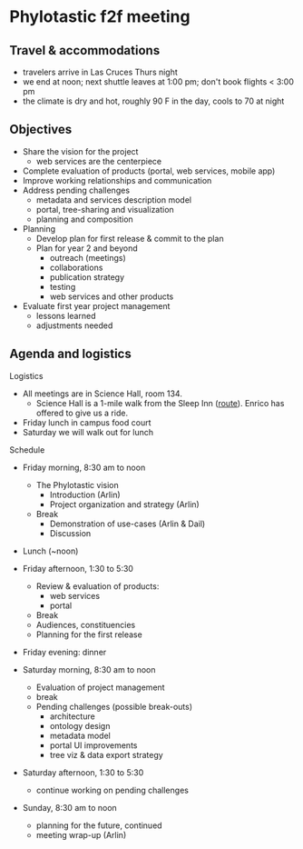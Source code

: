 # Phylotastic f2f meeting

## Travel & accommodations 

* travelers arrive in Las Cruces Thurs night 
* we end at noon; next shuttle leaves at 1:00 pm; don't book flights < 3:00 pm
* the climate is dry and hot, roughly 90 F in the day, cools to 70 at night

## Objectives 

* Share the vision for the project
   * web services are the centerpiece
* Complete evaluation of products (portal, web services, mobile app) 
* Improve working relationships and communication
* Address pending challenges
   * metadata and services description model
   * portal, tree-sharing and visualization
   * planning and composition 
* Planning
   * Develop plan for first release & commit to the plan
   * Plan for year 2 and beyond
      * outreach (meetings) 
      * collaborations 
      * publication strategy
      * testing 
      * web services and other products
* Evaluate first year project management
   * lessons learned 
   * adjustments needed

## Agenda and logistics

Logistics
* All meetings are in Science Hall, room 134.  
   * Science Hall is a 1-mile walk from the Sleep Inn ([route](https://www.google.com/maps/dir/Sleep+Inn+University,+2121+S+Triviz+Dr,+Las+Cruces,+NM+88001/Science+Hall,+Las+Cruces,+NM/@32.2840244,-106.7598142,14.8z/data=!4m14!4m13!1m5!1m1!1s0x86de17ec9d2ec18b:0xc0e49c329d58fecf!2m2!1d-106.741265!2d32.287174!1m5!1m1!1s0x86de17bedabe0a11:0xa2968aef86517db0!2m2!1d-106.752122!2d32.280567!3e2)).  Enrico has offered to give us a ride. 
* Friday lunch in campus food court
* Saturday we will walk out for lunch

Schedule
* Friday morning, 8:30 am  to noon
   * The Phylotastic vision
      * Introduction (Arlin)
      * Project organization and strategy (Arlin)
    * Break
      * Demonstration of use-cases (Arlin & Dail) 
      * Discussion 
* Lunch (~noon)
* Friday afternoon, 1:30 to 5:30
   * Review & evaluation of products: 
      * web services
      * portal
   * Break
   * Audiences, constituencies
   * Planning for the first release
* Friday evening: dinner

* Saturday morning, 8:30 am  to noon 
   * Evaluation of project management
   * break
   * Pending challenges (possible break-outs)
      * architecture 
      * ontology design
      * metadata model
      * portal UI improvements
      * tree viz & data export strategy
* Saturday afternoon, 1:30 to 5:30 
   * continue working on pending challenges 

* Sunday, 8:30 am to noon
   * planning for the future, continued 
   * meeting wrap-up (Arlin)
